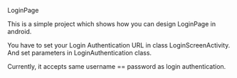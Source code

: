 LoginPage

This is a simple project which shows how you can design LoginPage in android.

You have to set your Login Authentication URL in class LoginScreenActivity. 
And set parameters in LoginAuthentication class. 

Currently, it accepts same username == password as login authentication.